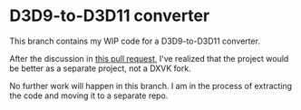 # D3D9-to-D3D11 converter

This branch contains my WIP code for a D3D9-to-D3D11 converter.

After the discussion in [this pull request](https://github.com/doitsujin/dxvk/pull/541),
I've realized that the project would be better as a separate project, not a DXVK fork.

No further work will happen in this branch.
I am in the process of extracting the code and moving it to a separate repo.

